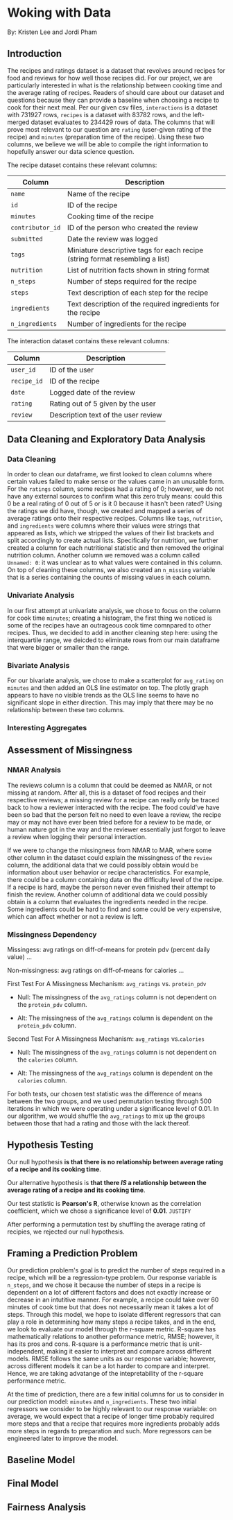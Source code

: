 # Woking with Data
By: Kristen Lee and Jordi Pham


## Introduction

 <!-- Provide an introduction to your dataset, and clearly state the one question your project is centered around. Why should readers of your website care about the dataset and your question specifically? Report the number of rows in the dataset, the names of the columns that are relevant to your question, and descriptions of those relevant columns. -->

The recipes and ratings dataset is a dataset that revolves around recipes for food and reviews for how well those recipes did. For our project, we are particularly interested in what is the relationship between cooking time and the average rating of recipes. Readers of should care about our dataset and questions because they can provide a baseline when choosing a recipe to cook for their next meal. Per our given csv files, `interactions` is a dataset with 731927 rows, `recipes` is a dataset with 83782 rows, and the left-merged dataset evaluates to 234429 rows of data. The columns that will prove most relevant to our question are `rating` (user-given rating of the recipe) and `minutes` (preparation time of the recipe). Using these two columns, we believe we will be able to compile the right information to hopefully answer our data science question.

The recipe dataset contains these relevant columns:

| **Column** | **Description** |
|------------------|-----------------|
| `name` | Name of the recipe |
| `id` | ID of the recipe |
| `minutes` | Cooking time of the recipe |
| `contributor_id` | ID of the person who created the review |
| `submitted` | Date the review was logged |
| `tags` | Miniature descriptive tags for each recipe (string format resembling a list) |
| `nutrition` | List of nutrition facts shown in string format |
| `n_steps` | Number of steps required for the recipe |
| `steps` | Text description of each step for the recipe |
| `ingredients` | Text description of the required ingredients for the recipe |
| `n_ingredients` | Number of ingredients for the recipe |

The interaction dataset contains these relevant columns:

| **Column** | **Description** |
|---------------|-----------------|
| `user_id` | ID of the user |
| `recipe_id` | ID of the recipe |
| `date` | Logged date of the review |
| `rating` | Rating out of 5 given by the user |
| `review` | Description text of the user review |

## Data Cleaning and Exploratory Data Analysis
### Data Cleaning
<!-- Describe, in detail, the data cleaning steps you took and how they affected your analyses. The steps should be explained in reference to the data generating process. Show the head of your cleaned DataFrame (see Part 2: Report for instructions). -->

<!-- We did not fill or impute missing data, since intructions said ... -->
In order to clean our dataframe, we first looked to clean columns where certain values failed to make sense or the values came in an unusable form. For the `ratings` column, some recipes had a rating of 0; however, we do not have any external sources to confirm what this zero truly means: could this 0 be a real rating of 0 out of 5 or is it 0 because it hasn't been rated? Using the ratings we did have, though, we created and mapped a series of average ratings onto their respective recipes. Columns like `tags`, `nutrition`, and `ingredients` were columns where their values were strings that appeared as lists, which we stripped the values of their list brackets and split accordingly to create actual lists. Specifically for nutrition, we further created a column for each nutritional statistic and then removed the original nutrition column. Another column we removed was a column called `Unnamed: 0`: it was unclear as to what values were contained in this column. On top of cleaning these columns, we also created an `n_missing` variable that is a series containing the counts of missing values in each column.



### Univariate Analysis
<!-- we discovered BIG outliers in minutes, we decided to remove these rows using the IQR as boundaries-->
In our first attempt at univariate analysis, we chose to focus on the column for cook time `minutes`; creating a histogram, the first thing we noticed is some of the recipes have an outrageous cook time comnpared to other recipes. Thus, we decided to add in another cleaning step here: using the interquartile range, we deicded to eliminate rows from our main dataframe that were bigger or smaller than the range.

<!--add graph here-->
<!--add descriptive analysis after-->

### Bivariate Analysis
For our bivariate analysis, we chose to make a scatterplot for `avg_rating` on `minutes` and then added an OLS line estimator on top. The plotly graph appears to have no visible trends as the OLS line seems to have no significant slope in either direction. This may imply that  there may be no relationship between these two columns.

### Interesting Aggregates

## Assessment of Missingness
### NMAR Analysis
The reviews column is a column that could be deemed as NMAR, or not missing at random. After all, this is a dataset of food recipes and their respective reviews; a missing review for a recipe can really only be traced back to how a reviewer interacted with the recipe. The food could've have been so bad that the person felt no need to even leave a review, the recipe may or may not have ever been tried before for a review to be made, or human nature got in the way and the reviewer essentially just forgot to leave a review when logging their personal interaction. 

If we were to change the missingness from NMAR to MAR, where some other column in the dataset could explain the missingness of the `review` column, the additional data that we could possibly obtain would be information about user behavior or recipe characteristics. For example, there could be a column containing data on the difficulty level of the recipe. If a recipe is hard, maybe the person never even finished their attempt to finish the review. Another column of additional data we could possibly obtain is a column that evaluates the ingredients needed in the recipe. Some ingredients could be hard to find and some could be very expensive, which can affect whether or not a review is left.

### Missingness Dependency
Missingess: avg ratings on diff-of-means for protein pdv (percent daily value) ...

Non-missingness: avg ratings on diff-of-means for calories ...

First Test For A Missingness Mechanism: `avg_ratings` vs. `protein_pdv`

* Null: The missingness of the `avg_ratings` column is not dependent on the `protein_pdv` column.

* Alt: The missingness of the `avg_ratings` column is dependent on the `protein_pdv` column.

Second Test For A Missingness Mechanism: `avg_ratings` vs.`calories`

* Null: The missingness of the `avg_ratings` column is not dependent on the `calories` column.

* Alt: The missingness of the `avg_ratings` column is dependent on the `calories` column.

For both tests, our chosen test statistic was the difference of means between the two groups, and we used permutation testing through 500 iterations in which we were operating under a significance level of 0.01. In our algorithm, we would shuffle the `avg_ratings` to mix up the groups between those that had a rating and those with the lack thereof.

## Hypothesis Testing
Our null hypothesis **is that there is no relationship between average rating of a recipe and its cooking time**.

Our alternative hypothesis is **that there _IS_ a relationship between the average rating of a recipe and its cooking time**. 

Our test statistic is **Pearson's R**, otherwise known as the correlation coefficient, which we chose a significance level of **0.01**. `JUSTIFY`

After performing a permutation test by shuffling the average rating of recipies, we rejected our null hypothesis. 

## Framing a Prediction Problem
Our prediction problem's goal is to predict the number of steps required in a recipe, which will be a regression-type problem. Our response variable is `n_steps`, and we chose it because the number of steps in a recipe is dependent on a lot of different factors and does not exactly increase or decrease in an intutitive manner. For example, a recipe could take over 60 minutes of cook time but that does not necessarily mean it takes a lot of steps. Through this model, we hope to isolate different regressors that can play a role in determining how many steps a recipe takes, and in the end, we look to evaluate our model through the r-square metric. R-square has mathematically relations to another peformance metric, RMSE; however, it has its pros and cons. R-square is a performance metric that is unit-independent, making it easier to interpret and compare across different models. RMSE follows the same units as our response variable; however, across different models it can be a lot harder to compare and interpret. Hence, we are taking advatange of the intepretability of the r-square performance metric.

At the time of prediction, there are a few initial columns for us to consider in our prediction model: `minutes` and `n_ingredients`. These two initial regressors we consider to be highly relevant to our response variable: on average, we would expect that a recipe  of longer time probably required more steps and that a recipe that requires more ingredients probably adds more steps in regards to preparation and such. More regressors can be engineered later to improve the model.

## Baseline Model

## Final Model

## Fairness Analysis
